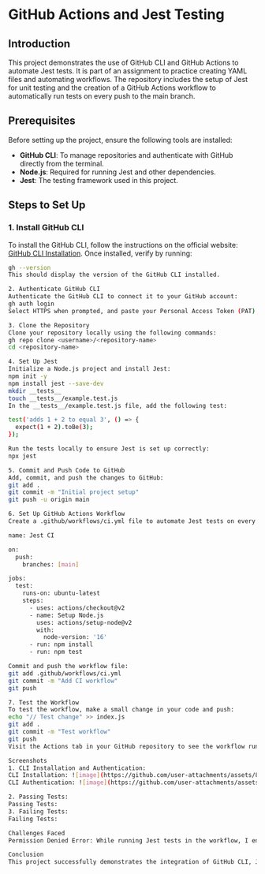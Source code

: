 # GitHub Actions and Jest Testing

## Introduction
This project demonstrates the use of GitHub CLI and GitHub Actions to automate Jest tests. It is part of an assignment to practice creating YAML files and automating workflows. The repository includes the setup of Jest for unit testing and the creation of a GitHub Actions workflow to automatically run tests on every push to the main branch.

## Prerequisites
Before setting up the project, ensure the following tools are installed:
- **GitHub CLI**: To manage repositories and authenticate with GitHub directly from the terminal.
- **Node.js**: Required for running Jest and other dependencies.
- **Jest**: The testing framework used in this project.

## Steps to Set Up

### 1. Install GitHub CLI
To install the GitHub CLI, follow the instructions on the official website: [GitHub CLI Installation](https://cli.github.com/). Once installed, verify by running:
```bash
gh --version
This should display the version of the GitHub CLI installed.

2. Authenticate GitHub CLI
Authenticate the GitHub CLI to connect it to your GitHub account:
gh auth login
Select HTTPS when prompted, and paste your Personal Access Token (PAT) when asked for the password.

3. Clone the Repository
Clone your repository locally using the following commands:
gh repo clone <username>/<repository-name>
cd <repository-name>

4. Set Up Jest
Initialize a Node.js project and install Jest:
npm init -y
npm install jest --save-dev
mkdir __tests__
touch __tests__/example.test.js
In the __tests__/example.test.js file, add the following test:

test('adds 1 + 2 to equal 3', () => {
  expect(1 + 2).toBe(3);
});

Run the tests locally to ensure Jest is set up correctly:
npx jest

5. Commit and Push Code to GitHub
Add, commit, and push the changes to GitHub:
git add .
git commit -m "Initial project setup"
git push -u origin main

6. Set Up GitHub Actions Workflow
Create a .github/workflows/ci.yml file to automate Jest tests on every push:

name: Jest CI

on:
  push:
    branches: [main]

jobs:
  test:
    runs-on: ubuntu-latest
    steps:
      - uses: actions/checkout@v2
      - name: Setup Node.js
        uses: actions/setup-node@v2
        with:
          node-version: '16'
      - run: npm install
      - run: npm test

Commit and push the workflow file:
git add .github/workflows/ci.yml
git commit -m "Add CI workflow"
git push

7. Test the Workflow
To test the workflow, make a small change in your code and push:
echo "// Test change" >> index.js
git add .
git commit -m "Test workflow"
git push
Visit the Actions tab in your GitHub repository to see the workflow run and check the Jest test results.

Screenshots
1. CLI Installation and Authentication:
CLI Installation: ![image](https://github.com/user-attachments/assets/802f1cbc-2774-460e-be9e-4206e5d85d39)
CLI Authentication: ![image](https://github.com/user-attachments/assets/6841d61b-57d5-4cef-8230-62c6afeb4fdb)

2. Passing Tests:
Passing Tests:
3. Failing Tests:
Failing Tests:

Challenges Faced
Permission Denied Error: While running Jest tests in the workflow, I encountered a "Permission denied" error. This was resolved by ensuring that the necessary permissions were granted to the Node modules directory using the chmod +x command.

Conclusion
This project successfully demonstrates the integration of GitHub CLI, Jest, and GitHub Actions to automate testing workflows. The workflow runs Jest tests on every push to the main branch, ensuring that tests are always up-to-date and pass successfully.

